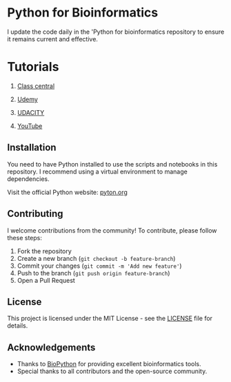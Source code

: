 
# Python for Bioinformatics

I update the code daily in the 'Python for bioinformatics repository to ensure it remains current and effective.

# Tutorials 

1) [Class central](https://www.classcentral.com/course/youtube-python-for-bioinformatics-beginner-level-102701)

2) [Udemy](https://www.udemy.com/course/bioinformatics-with-python/?couponCode=ST9MT71624)

3) [UDACITY](https://www.udacity.com/course/introduction-to-python--ud1110)

4) [YouTube](https://www.youtube.com/playlist?list=PLe1-kjuYBZ07-9C2ntn_G81g59ZEK7KNc)


## Installation
You need to have Python installed to use the scripts and notebooks in this repository. I recommend using a virtual environment to manage dependencies.

Visit the official Python website: [pyton.org](https://www.python.org/)


## Contributing
I welcome contributions from the community! To contribute, please follow these steps:

1. Fork the repository
2. Create a new branch (`git checkout -b feature-branch`)
3. Commit your changes (`git commit -m 'Add new feature'`)
4. Push to the branch (`git push origin feature-branch`)
5. Open a Pull Request

## License
This project is licensed under the MIT License - see the [LICENSE](LICENSE) file for details.

## Acknowledgements
- Thanks to [BioPython](https://biopython.org/) for providing excellent bioinformatics tools.
- Special thanks to all contributors and the open-source community.





